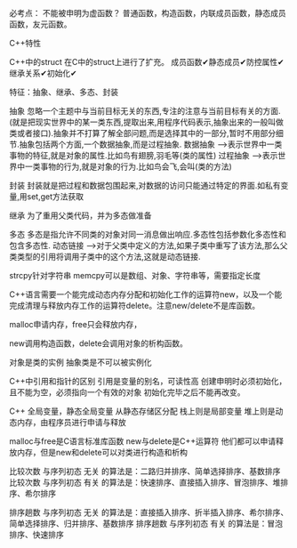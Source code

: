 必考点：
不能被申明为虚函数？
普通函数，构造函数，内联成员函数，静态成员函数，友元函数。

C++特性

C++中的struct 在C中的struct上进行了扩充。
成员函数✔静态成员✔防控属性✔继承关系✔初始化✔

特征：抽象、继承、多态、封装

抽象
忽略一个主题中与当前目标无关的东西,专注的注意与当前目标有关的方面.(就是把现实世界中的某一类东西,提取出来,用程序代码表示,抽象出来的一般叫做类或者接口).抽象并不打算了解全部问题,而是选择其中的一部分,暂时不用部分细节.抽象包括两个方面,一个数据抽象,而是过程抽象.
数据抽象 -->表示世界中一类事物的特征,就是对象的属性.比如鸟有翅膀,羽毛等(类的属性)
过程抽象 -->表示世界中一类事物的行为,就是对象的行为.比如鸟会飞,会叫(类的方法)

封装
封装就是把过程和数据包围起来,对数据的访问只能通过特定的界面.如私有变量,用set,get方法获取

继承
为了重用父类代码，并为多态做准备

多态
多态是指允许不同类的对象对同一消息做出响应.多态性包括参数化多态性和包含多态性.
动态链接 -->对于父类中定义的方法,如果子类中重写了该方法,那么父类类型的引用将调用子类中的这个方法,这就是动态链接.

strcpy针对字符串
memcpy可以是数组、对象、字符串等，需要指定长度

C++语言需要一个能完成动态内存分配和初始化工作的运算符new，以及一个能完成清理与释放内存工作的运算符delete。注意new/delete不是库函数。

malloc申请内存，free只会释放内存，

new调用构造函数，delete会调用对象的析构函数。

对象是类的实例
抽象类是不可以被实例化

C++中引用和指针的区别
引用是变量的别名，可读性高
创建申明时必须初始化，且不能为空，必须指向一个有效的对象
初始化完毕之后不能再改变。

C++
全局变量，静态全局变量 从静态存储区分配
栈上则是局部变量
堆上则是动态内存，由程序员进行申请与释放

malloc与free是C语言标准库函数
new与delete是C++运算符
他们都可以申请释放内存，但是new和delete可以对类进行构造和析构

比较次数 与序列初态 无关 的算法是：二路归并排序、简单选择排序、基数排序
比较次数 与序列初态 有关 的算法是：快速排序、直接插入排序、冒泡排序、堆排序、希尔排序

排序趟数 与序列初态 无关 的算法是：直接插入排序、折半插入排序、希尔排序、简单选择排序、归并排序、基数排序
排序趟数 与序列初态 有关 的算法是：冒泡排序、快速排序
